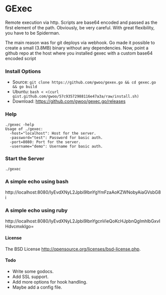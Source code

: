 GExec
=======

Remote execution via http. Scripts are base64 encoded and passed as the first element of the path. Obviously, be very careful. With great flexibility, you have to be Spiderman.

The main reason was for git deploys via webhook. Go made it possible to create a small (3.8MB) binary without any dependencies. Now, point a github repo at the host where you installed gexec with a custom base64 encoded script

### Install Options
 - Source: `git clone https://github.com/gwoo/gexex.go && cd gexec.go && go build`
 - Ubuntu: `bash < <(curl gist.github.com/gwoo/57c93572988116e47a3a/raw/install.sh)`
 - Download: https://github.com/gwoo/gexec.go/releases

### Help
	./gexec -help
	Usage of ./gexec:
	  -host="localhost": Host for the server.
	  -password="test": Password for basic auth.
	  -port=8080: Port for the server.
	  -username="demo": Username for basic auth.

### Start the Server
	./gexec

### A simple echo using bash
http://localhost:8080/IyEvdXNyL2Jpbi9lbnYgYmFzaAoKZWNobyAiaGVsbG8i

### A simple echo using ruby
http://localhost:8080/IyEvdXNyL2Jpbi9lbnYgcnVieQoKcHJpbnQgImhlbGxvIHdvcmxkIgo=

#### License
The BSD License http://opensource.org/licenses/bsd-license.php.

#### Todo
 - Write some godocs.
 - Add SSL support.
 - Add more options for hook handling.
 - Maybe add a config file.
